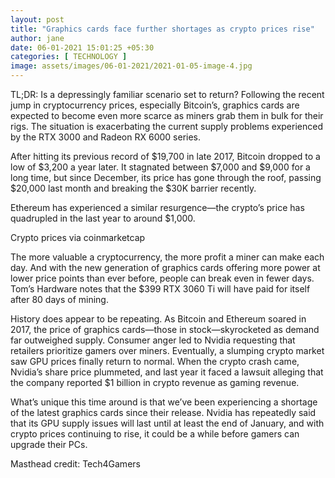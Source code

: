 ```yaml
---
layout: post
title: "Graphics cards face further shortages as crypto prices rise"
author: jane 
date: 06-01-2021 15:01:25 +05:30 
categories: [ TECHNOLOGY ] 
image: assets/images/06-01-2021/2021-01-05-image-4.jpg
---
```

TL;DR: Is a depressingly familiar scenario set to return? Following the recent jump in cryptocurrency prices, especially Bitcoin’s, graphics cards are expected to become even more scarce as miners grab them in bulk for their rigs. The situation is exacerbating the current supply problems experienced by the RTX 3000 and Radeon RX 6000 series.

After hitting its previous record of $19,700 in late 2017, Bitcoin dropped to a low of $3,200 a year later. It stagnated between $7,000 and $9,000 for a long time, but since December, its price has gone through the roof, passing $20,000 last month and breaking the $30K barrier recently.

Ethereum has experienced a similar resurgence—the crypto’s price has quadrupled in the last year to around $1,000.

Crypto prices via coinmarketcap

The more valuable a cryptocurrency, the more profit a miner can make each day. And with the new generation of graphics cards offering more power at lower price points than ever before, people can break even in fewer days. Tom’s Hardware notes that the $399 RTX 3060 Ti will have paid for itself after 80 days of mining.

History does appear to be repeating. As Bitcoin and Ethereum soared in 2017, the price of graphics cards—those in stock—skyrocketed as demand far outweighed supply. Consumer anger led to Nvidia requesting that retailers prioritize gamers over miners. Eventually, a slumping crypto market saw GPU prices finally return to normal. When the crypto crash came, Nvidia’s share price plummeted, and last year it faced a lawsuit alleging that the company reported $1 billion in crypto revenue as gaming revenue.

What’s unique this time around is that we’ve been experiencing a shortage of the latest graphics cards since their release. Nvidia has repeatedly said that its GPU supply issues will last until at least the end of January, and with crypto prices continuing to rise, it could be a while before gamers can upgrade their PCs.

Masthead credit: Tech4Gamers